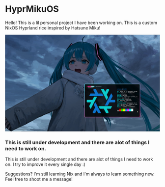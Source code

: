 # HyprMikuOS

Hello! This is a lil personal project I have been working on. This is a custom NixOS Hyprland rice inspired by Hatsune Miku!


![Hatsune Miku!](./miku.png)

### This is still under development and there are alot of things I need to work on. 

This is still under development and there are alot of things I need to work on. I try to improve it every single day :)

Suggestions? I'm still learning Nix and I'm always to learn something new. Feel free to shoot me a message! 